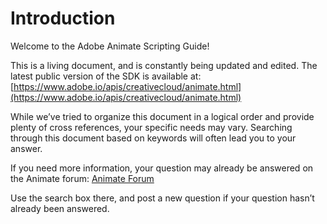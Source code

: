<a id="intro-intro"></a>

# Introduction

Welcome to the Adobe Animate Scripting Guide!

This is a living document, and is constantly being updated and edited. The latest public version of the SDK is available at: [https://www.adobe.io/apis/creativecloud/animate.html](https://www.adobe.io/apis/creativecloud/animate.html)

While we’ve tried to organize this document in a logical order and provide plenty of cross references, your specific needs may vary. Searching through this document based on keywords will often lead you to your answer.

If you need more information, your question may already be answered on the Animate forum: [Animate Forum](https://community.adobe.com/t5/animate/bd-p/animate?page=1&sort=latest_replies&filter=all)

Use the search box there, and post a new question if your question hasn’t already been answered.
